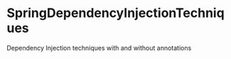 # SpringDependencyInjectionTechniques
Dependency Injection techniques with and without annotations 
